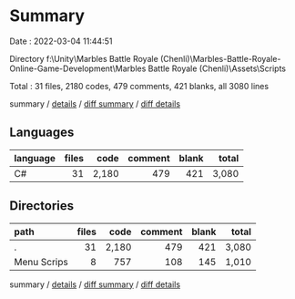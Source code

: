 # Summary

Date : 2022-03-04 11:44:51

Directory f:\Unity\Marbles Battle Royale (Chenli)\Marbles-Battle-Royale-Online-Game-Development\Marbles Battle Royale (Chenli)\Assets\Scripts

Total : 31 files,  2180 codes, 479 comments, 421 blanks, all 3080 lines

summary / [details](details.md) / [diff summary](diff.md) / [diff details](diff-details.md)

## Languages
| language | files | code | comment | blank | total |
| :--- | ---: | ---: | ---: | ---: | ---: |
| C# | 31 | 2,180 | 479 | 421 | 3,080 |

## Directories
| path | files | code | comment | blank | total |
| :--- | ---: | ---: | ---: | ---: | ---: |
| . | 31 | 2,180 | 479 | 421 | 3,080 |
| Menu Scrips | 8 | 757 | 108 | 145 | 1,010 |

summary / [details](details.md) / [diff summary](diff.md) / [diff details](diff-details.md)